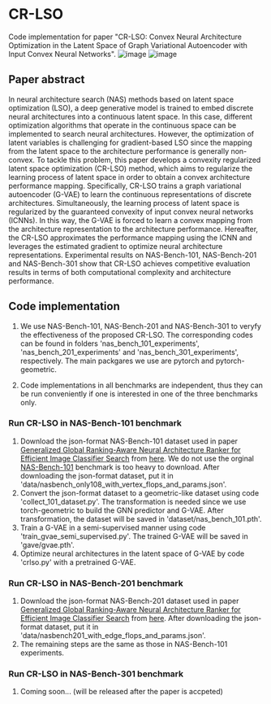 # CR-LSO
Code implementation for paper "CR-LSO: Convex Neural Architecture Optimization in the Latent Space of Graph Variational Autoencoder with Input Convex Neural Networks".
![image](https://github.com/RaoXuan-1998/CR-LSO/blob/main/pictures/CR-LSO.jpg)
![image](https://github.com/RaoXuan-1998/CR-LSO/blob/main/pictures/pca_101.png)

## Paper abstract
In neural architecture search (NAS) methods based on latent space optimization (LSO), a deep generative model is trained to embed discrete neural architectures into a continuous latent space. In this case, different optimization algorithms that operate in the continuous space can be implemented to search neural architectures. However, the optimization of latent variables is challenging for gradient-based LSO since the mapping from the latent space to the architecture performance is generally non-convex. To tackle this problem, this paper develops a convexity regularized latent space optimization (CR-LSO) method, which aims to regularize the learning process of latent space in order to obtain a convex architecture performance mapping. Specifically, CR-LSO trains a graph variational autoencoder (G-VAE) to learn the continuous representations of discrete architectures. Simultaneously, the learning process of latent space is regularized by the guaranteed convexity of input convex neural networks (ICNNs). In this way, the G-VAE is forced to learn a convex mapping from the architecture representation to the architecture performance. Hereafter, the CR-LSO approximates the performance mapping using the ICNN and leverages the estimated gradient to optimize neural architecture representations. Experimental results on NAS-Bench-101, NAS-Bench-201 and NAS-Bench-301 show that CR-LSO achieves competitive evaluation results in terms of both computational complexity and architecture performance.

## Code implementation
1. We use NAS-Bench-101, NAS-Bench-201 and NAS-Bench-301 to veryfy the effectiveness of the proposed CR-LSO. The corresponding codes can be found in folders 'nas_bench_101_experiments', 'nas_bench_201_experiments' and 'nas_bench_301_experiments', respectively. The main packgares we use are pytorch and pytorch-geometric.

2. Code implementations in all benchmarks are independent, thus they can be run conveniently if one is interested in one of the three benchmarks only. 

### Run CR-LSO in NAS-Bench-101 benchmark
1. Download the json-format NAS-Bench-101 dataset used in paper [Generalized Global Ranking-Aware Neural Architecture Ranker for Efficient
Image Classifier Search](https://arxiv.org/pdf/2201.12725.pdf) from [here](https://github.com/AlbertiPot/nar). We do not use the orginal [NAS-Bench-101](https://github.com/google-research/nasbench) benchmark is too heavy to download. After downloading the json-format dataset, put it in 'data/nasbench_only108_with_vertex_flops_and_params.json'.
2. Convert the json-format dataset to a geometric-like dataset using code 'collect_101_dataset.py'. The transformation is needed since we use torch-geometric to build the GNN predictor and G-VAE. After transformation, the dataset will be saved in 'dataset/nas_bench_101.pth'.
3. Train a G-VAE in a semi-supervised manner using code 'train_gvae_semi_supervised.py'. The trained G-VAE will be saved in 'gave/gvae.pth'.
4. Optimize neural architectures in the latent space of G-VAE by code 'crlso.py' with a pretrained G-VAE.

### Run CR-LSO in NAS-Bench-201 benchmark
1. Download the json-format NAS-Bench-201 dataset used in paper [Generalized Global Ranking-Aware Neural Architecture Ranker for Efficient
Image Classifier Search](https://arxiv.org/pdf/2201.12725.pdf) from [here](https://github.com/AlbertiPot/nar). After downloading the json-format dataset, put it in 'data/nasbench201_with_edge_flops_and_params.json'.
2. The remaining steps are the same as those in NAS-Bench-101 experiments.

### Run CR-LSO in NAS-Bench-301 benchmark
1. Coming soon... (will be released after the paper is accpeted)
